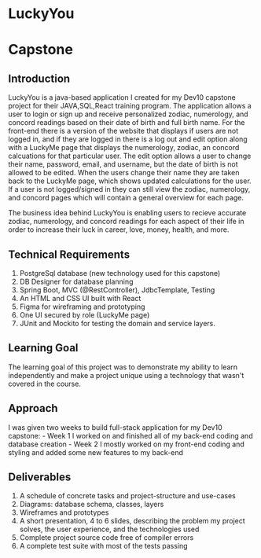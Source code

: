 # LuckyYou
# Capstone

## Introduction

LuckyYou is a java-based application I created for my Dev10 capstone project for their JAVA,SQL,React training program. The application allows a user to login or sign up and receive personalized zodiac, numerology, and concord readings based on their date of birth and full birth name. For the front-end there is a version of the website that displays if users are not logged in, and if they are logged in there is a log out and edit option along with a LuckyMe page that displays the numerology, zodiac, an concord calcuations for that particular user. The edit option allows a user to change their name, password, email, and username, but the date of birth is not allowed to be edited. When the users change their name they are taken back to the LuckyMe page, which shows updated calculations for the user. If a user is not logged/signed in they can still view the zodiac, numerology, and concord pages which will contain a general overview for each page. 

The business idea behind LuckyYou is enabling users to recieve accurate zodiac, numerology, and concord readings for each aspect of their life in order to increase their luck in career, love, money, health, and more. 

## Technical Requirements

1. PostgreSql database (new technology used for this capstone)
2. DB Designer for database planning
3. Spring Boot, MVC (@RestController), JdbcTemplate, Testing
4. An HTML and CSS UI built with React
5. Figma for wireframing and prototyping
6. One UI secured by role (LuckyMe page)
7. JUnit and Mockito for testing the domain and service layers.

## Learning Goal

The learning goal of this project was to demonstrate my ability to learn independently and make a project unique using a technology that wasn't covered in the course. 

## Approach

I was given two weeks to build full-stack application for my Dev10 capstone: 
    - Week 1 I worked on and finished all of my back-end coding and database creation 
    - Week 2 I mostly worked on my front-end coding and styling and added some new features to my back-end 

## Deliverables

1. A schedule of concrete tasks and project-structure and use-cases
2. Diagrams: database schema, classes, layers
3. Wireframes and prototypes
4. A short presentation, 4 to 6 slides, describing the problem my project solves, the user experience, and the technologies used
5. Complete project source code free of compiler errors
8. A complete test suite with most of the tests passing



